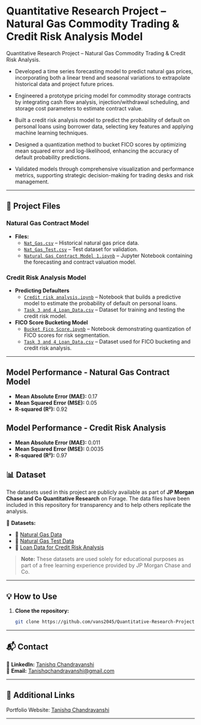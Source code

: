 # Quantitative Research Project – Natural Gas Commodity Trading & Credit Risk Analysis Model

Quantitative Research Project – Natural Gas Commodity Trading & Credit Risk Analysis.

- Developed a time series forecasting model to predict natural gas prices, incorporating both a linear trend and seasonal variations to extrapolate historical data and project future prices.

- Engineered a prototype pricing model for commodity storage contracts by integrating cash flow analysis, injection/withdrawal scheduling, and storage cost parameters to estimate contract value.

- Built a credit risk analysis model to predict the probability of default on personal loans using borrower data, selecting key features and applying machine learning techniques.

- Designed a quantization method to bucket FICO scores by optimizing mean squared error and log-likelihood, enhancing the accuracy of default probability predictions.

- Validated models through comprehensive visualization and performance metrics, supporting strategic decision-making for trading desks and risk management.

---

## 📁 Project Files

### **Natural Gas Contract Model**
- **Files:**
  - [`Nat_Gas.csv`](https://github.com/vans2045/Natural-Gas-and-Loan-Default-Prediction-Models/blob/main/Natural%20Gas%20Contract%20Model/Model%201/Nat_Gas.csv) – Historical natural gas price data.
  - [`Nat_Gas_Test.csv`](https://github.com/vans2045/Natural-Gas-and-Loan-Default-Prediction-Models/blob/main/Natural%20Gas%20Contract%20Model/Model%201/Nat_Gas_Test.csv) – Test dataset for validation.
  - [`Natural Gas Contract Model 1.ipynb`](https://github.com/vans2045/Natural-Gas-and-Loan-Default-Prediction-Models/blob/main/Natural%20Gas%20Contract%20Model/Model%201/Natural%20Gas%20Contract%20Model%201.ipynb) – Jupyter Notebook containing the forecasting and contract valuation model.
  

### **Credit Risk Analysis Model**
- **Predicting Defaulters**
  - [`Credit risk analysis.ipynb`](https://github.com/vans2045/Natural-Gas-and-Loan-Default-Prediction-Models/blob/main/Credit%20risk%20analysis%20model/Predicting%20defaulters/Credit%20risk%20analysis.ipynb) – Notebook that builds a predictive model to estimate the probability of default on personal loans.
  - [`Task 3 and 4_Loan_Data.csv`](https://github.com/vans2045/Natural-Gas-and-Loan-Default-Prediction-Models/blob/main/Credit%20risk%20analysis%20model/FICO%20score%20Bucketing%20model/Task%203%20and%204_Loan_Data.csv) – Dataset for training and testing the credit risk model.
- **FICO Score Bucketing Model**
  - [`Bucket Fico Score.ipynb`](https://github.com/vans2045/Natural-Gas-and-Loan-Default-Prediction-Models/blob/main/Credit%20risk%20analysis%20model/FICO%20score%20Bucketing%20model/Bucket%20Fico%20Score.ipynb) – Notebook demonstrating quantization of FICO scores for risk segmentation.
  - [`Task 3 and 4_Loan_Data.csv`](https://github.com/vans2045/Natural-Gas-and-Loan-Default-Prediction-Models/blob/main/Credit%20risk%20analysis%20model/FICO%20score%20Bucketing%20model/Task%203%20and%204_Loan_Data.csv) – Dataset used for FICO bucketing and credit risk analysis.

---

## Model Performance - Natural Gas Contract Model
- **Mean Absolute Error (MAE):** 0.17
- **Mean Squared Error (MSE):** 0.05
- **R-squared (R²):** 0.92
  
## Model Performance - Credit Risk Analysis
- **Mean Absolute Error (MAE):** 0.011
- **Mean Squared Error (MSE):** 0.0035
- **R-squared (R²):** 0.97

## 📊 Dataset

The datasets used in this project are publicly available as part of **JP Morgan Chase and Co Quantitative Research** on Forage. The data files have been included in this repository for transparency and to help others replicate the analysis.

📂 **Datasets:**

- 📄 [Natural Gas Data]([./Natural%20Gas%20Contract%20Model/Nat_Gas.csv](https://github.com/vans2045/Natural-Gas-and-Loan-Default-Prediction-Models/blob/main/Natural%20Gas%20Contract%20Model/Model%201/Nat_Gas.csv))
- 📄 [Natural Gas Test Data]([./Natural%20Gas%20Contract%20Model/Nat_Gas_Test.csv](https://github.com/vans2045/Natural-Gas-and-Loan-Default-Prediction-Models/blob/main/Natural%20Gas%20Contract%20Model/Model%201/Nat_Gas_Test.csv))
- 📄 [Loan Data for Credit Risk Analysis]([./Credit%20Risk%20Analysis%20Model/Task%203%20and%204_Loan_Data.csv](https://github.com/vans2045/Natural-Gas-and-Loan-Default-Prediction-Models/blob/main/Credit%20risk%20analysis%20model/FICO%20score%20Bucketing%20model/Task%203%20and%204_Loan_Data.csv))

> **Note:** These datasets are used solely for educational purposes as part of a free learning experience provided by JP Morgan Chase and Co.

---

## 💡 How to Use

1. **Clone the repository:**
   ```bash
   git clone https://github.com/vans2045/Quantitative-Research-Project.git

---

## 📬 Contact  
🔗 **LinkedIn:** [Tanishq Chandravanshi](https://www.linkedin.com/in/tanishq-chandravanshi-b6a026213/)  
📧 **Email:** Tanishqchandravanshi@gmail.com 

---

## 🔗 Additional Links


Portfolio Website: [Tanishq Chandravanshi](https://tanishqchandravanshi.netlify.app/)

---
